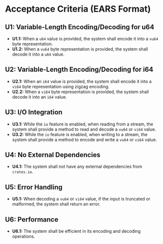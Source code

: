 # Acceptance Criteria (EARS Format)

## U1: Variable-Length Encoding/Decoding for u64

*   **U1.1:** When a `u64` value is provided, the system shall encode it into a `vu64` byte representation.
*   **U1.2:** When a `vu64` byte representation is provided, the system shall decode it into a `u64` value.

## U2: Variable-Length Encoding/Decoding for i64

*   **U2.1:** When an `i64` value is provided, the system shall encode it into a `vi64` byte representation using zigzag encoding.
*   **U2.2:** When a `vi64` byte representation is provided, the system shall decode it into an `i64` value.

## U3: I/O Integration

*   **U3.1:** While the `io` feature is enabled, when reading from a stream, the system shall provide a method to read and decode a `vu64` or `vi64` value.
*   **U3.2:** While the `io` feature is enabled, when writing to a stream, the system shall provide a method to encode and write a `vu64` or `vi64` value.

## U4: No External Dependencies

*   **U4.1:** The system shall not have any external dependencies from `crates.io`.

## U5: Error Handling

*   **U5.1:** When decoding a `vu64` or `vi64` value, if the input is truncated or malformed, the system shall return an error.

## U6: Performance

*   **U6.1:** The system shall be efficient in its encoding and decoding operations.
